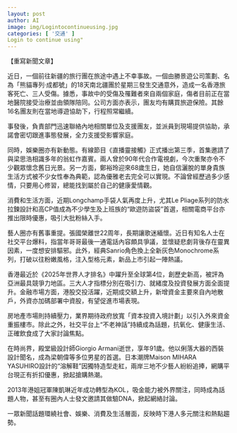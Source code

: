 ```yaml
---
layout: post
author: AI
image: img/Logintocontinueusing.jpg
categories: [ '交通' ]
Login to continue using"
---
```

【重寫新聞文章】

近日，一個前往新疆的旅行團在旅途中遇上不幸事故。一個由勝景遊公司策劃、名為「熊貓專列·成都號」的18天南北疆團於星期三發生交通意外，造成一名香港旅客死亡、三人受傷。據悉，事故中的受傷及罹難者來自兩個家庭，傷者目前正在當地醫院接受治療並由領隊陪同。公司方面亦表示，團友均有購買旅遊保險。其餘16名團友則在當地導遊協助下，行程照常繼續。

事發後，負責部門迅速聯絡內地相關單位及支援團友，並派員到現場提供協助，承諾會密切跟進事態發展，全力支援受影響家庭。

同時，娛樂圈亦有新動態。有線節目《直播靈接觸》正式播出第三季，首集邀請了與梁思浩相識多年的翁虹作嘉賓。兩人曾於90年代合作電視劇，今次重聚亦令不少觀眾懷念舊日光景。另一方面，鄭裕玲迎來68歲生日，她自信灑脫的單身貴族生活方式被不少女性奉為典範，認為優雅老去完全可以實現。不論曾經歷過多少感情，只要用心修習，總能找到屬於自己的健康愛情觀。

消費和生活方面，近期Longchamp手袋人氣再度上升，尤其Le Pliage系列的防水拉鍊設計和高CP值成為不少學生及上班族的“歐遊防盜袋”首選，相關電商平台亦推出限時優惠，吸引大批粉絲入手。

藝人圈亦有舊事重提。張國榮離世22周年，長期讓歌迷緬懷。近日有知名人士在社交平台爆料，指當年哥哥最後一通電話內容頗具爭議，並懷疑悲劇背後存在靈異因素，一度想安排驅邪。此外，經典Sanrio角色換上全新灰色Monochrome系列，打破以往粉嫩風格，注入型格元素，新品上市引起一陣熱議。

香港最近於《2025年世界人才排名》中躍升至全球第4位，創歷史新高，被評為亞洲最具競爭力地區。三大人才指標分別在吸引力、就緒度及投資發展方面全面提升。金融市場方面，港股交投活躍，近期成交額上升，新增資金主要來自內地散戶，外資亦加碼部署中資股，有望促進市場表現。

房地產市場則持續壓力，業界期待政府放寬「資本投資入境計劃」以引入外來資金重振樓市。除此之外，社交平台上“不老神話”持續成為話題，抗氧化、健康生活、正確飲食成了大家討論焦點。

在時尚界，殿堂級設計師Giorgio Armani逝世，享年91歲。他以俐落大器的西裝設計聞名，成為梁朝偉等多位男星的首選。日本潮牌Maison MIHARA YASUHIRO設計的“溶解鞋”因獨特造型走紅，兩岸三地不少藝人紛紛追捧，網購平台現正有折扣優惠，掀起搶購熱潮。

2013年港姐冠軍陳凱琳近年成功轉型為KOL，吸金能力被外界關注，同時成為話題人物，甚至有圈內人士發文邀請其做驗DNA，掀起網絡討論。

一眾新聞話題環繞社會、娛樂、消費及生活層面，反映時下港人多元關注和熱點趨勢。